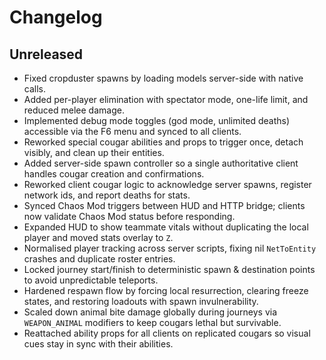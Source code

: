 # Changelog

## Unreleased

- Fixed cropduster spawns by loading models server-side with native calls.
- Added per-player elimination with spectator mode, one-life limit, and reduced melee damage.
- Implemented debug mode toggles (god mode, unlimited deaths) accessible via the F6 menu and synced to all clients.
- Reworked special cougar abilities and props to trigger once, detach visibly, and clean up their entities.
- Added server-side spawn controller so a single authoritative client handles cougar creation and confirmations.
- Reworked client cougar logic to acknowledge server spawns, register network ids, and report deaths for stats.
- Synced Chaos Mod triggers between HUD and HTTP bridge; clients now validate Chaos Mod status before responding.
- Expanded HUD to show teammate vitals without duplicating the local player and moved stats overlay to `Z`.
- Normalised player tracking across server scripts, fixing nil `NetToEntity` crashes and duplicate roster entries.
- Locked journey start/finish to deterministic spawn & destination points to avoid unpredictable teleports.
- Hardened respawn flow by forcing local resurrection, clearing freeze states, and restoring loadouts with spawn invulnerability.
- Scaled down animal bite damage globally during journeys via `WEAPON_ANIMAL` modifiers to keep cougars lethal but survivable.
- Reattached ability props for all clients on replicated cougars so visual cues stay in sync with their abilities.
